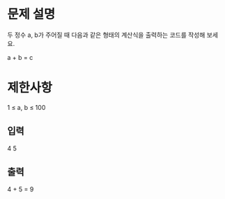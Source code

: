 # 문제 설명

두 정수 a, b가 주어질 때 다음과 같은 형태의 계산식을 출력하는 코드를 작성해 보세
요.

a + b = c

# 제한사항

1 ≤ a, b ≤ 100

## 입력

4 5

## 출력

4 + 5 = 9
